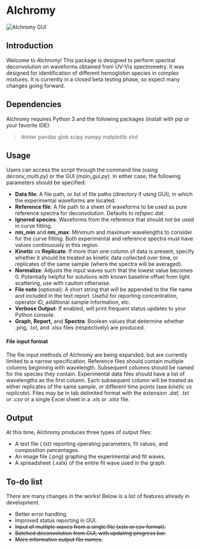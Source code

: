 # Alchromy

![Alchromy GUI](snapshot.png?raw=true "Title")

## Introduction
Welcome to Alchromy! This package is designed to perform spectral deconvolution on waveforms obtained from UV-Vis spectrometry. It was designed for identification of different hemoglobin species in complex mixtures. It is currently in a closed beta testing phase, so expect many changes going forward.

## Dependencies
Alchromy requires Python 3 and the following packages (install with pip or your favorite IDE):

> tkinter pandas glob scipy numpy matplotlib xlrd

## Usage
Users can access the script through the command line (using *deconv_multi.py*) or the GUI (*main_gui.py*). In either case, the following parameters should be specified:
* **Data file**: A file path, or list of file paths (directory if using GUI), in which the experimental waveforms are located.
* **Reference file**: A file path to a sheet of waveforms to be used as pure reference spectra for deconvolution. Defaults to *refspec.dat*.
* **Ignored species**: Waveforms from the reference that should not be used in curve fitting.
* **nm_min** and **nm_max**: Minimum and maximum wavelengths to consider for the curve fitting. Both experimental and reference spectra must have values continuously in this region.
* **Kinetic** *vs* **Replicate**: If more than one column of data is present, specify whether it should be treated as kinetic data collected over time, or replicates of the same sample (where the spectra will be averaged).
* **Normalize**: Adjusts the input waves such that the lowest value becomes 0. Potentially helpful for solutions with known baseline offset from light scattering, use with caution otherwise.
* **File note** (optional): A short string that will be appended to the file name and included in the text report. Useful for reporting concentration, operator ID, additional sample information, etc.
* **Verbose Output**: If enabled, will print frequent status updates to your Python console.
* **Graph, Report,** and **Spectra**: Boolean values that determine whether .png, .txt, and .xlsx files (respectively) are produced.


#### File input format
The file input methods of Alchromy are being expanded, but are currently limited to a narrow specification. Reference files should contain multiple columns beginning with wavelength. Subsequent columns should be named for the species they contain. Experimental data files should have a list of wavelengths as the first column. Each subsequent column will be treated as either replicates of the same sample, or different time points (see *kinetic vs replicate*). Files may be in tab delimited format with the extension *.dat, .txt* or *.csv* or a single Excel sheet in a *.xls* or *.xlsx* file.

## Output
At this time, Alchromy produces three types of output files:
* A text file (.txt) reporting operating parameters, fit values, and composition percentages.
* An image file (.png) graphing the experimental and fit waves.
* A spreadsheet (.xslx) of the entire fit wave used in the graph.

## To-do list
There are many changes in the works! Below is a list of features already in development.
* Better error handling.
* Improved status reporting in GUI.
* ~~Input of multiple waves from a single file (xslx or csv format).~~
* ~~Batched deconvolution from GUI, with updating progress bar.~~
* ~~More informative output file names.~~
